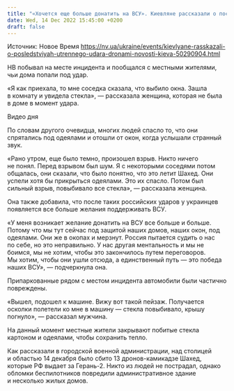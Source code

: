 ```yaml
---
title: "«Хочется еще больше донатить на ВСУ». Киевляне рассказали о последствиях утреннего удара дронами — видео"
date: Wed, 14 Dec 2022 15:45:00 +0200
draft: false
---
```

Источник: Новое Время https://nv.ua/ukraine/events/kievlyane-rasskazali-o-posledstviyah-utrennego-udara-dronami-novosti-kieva-50290904.html


 НВ побывал на месте инцидента и пообщался с местными жителями, чьи дома попали под удар.

«Я как приехала, то мне соседка сказала, что выбило окна. Зашла в комнату и увидела стекла», — рассказала женщина, которая не была в доме в момент удара.

 Видео дня   

По словам другого очевидца, многих людей спасло то, что они спрятались под одеялами и отошли от окон, когда услышали странный звук.

«Рано утром, еще было темно, произошел взрыв. Никто ничего не понял. Перед взрывом был шум. Я с некоторыми соседями потом общалась, они сказали, что было понятно, что это летит Шахед. Они успели хотя бы прикрыться одеялами. Это их спасло. Потом был сильный взрыв, повыбивало все стекла», — рассказала женщина.

Она также добавила, что после таких российских ударов у украинцев появляется все больше желания поддерживать ВСУ.

«У меня возникает желание донатить на ВСУ все больше и больше. Потому что мы тут сейчас под защитой наших домов, наших окон, под одеялами. Они же в окопах и мерзнут. Россия пытается судить о нас по себе, но это неправильно. У нас другая ментальность и мы не боимся, мы не хотим, чтобы это закончилось путем переговоров. Мы хотим, чтобы они ушли отсюда, а единственный путь — это победа наших ВСУ», — подчеркнула она.

Припаркованные рядом с местом инцидента автомобили были частично повреждены.

«Вышел, подошел к машине. Вижу вот такой пейзаж. Получается осколки полетели ко мне в машину — стекла повыбивало, крышу погнуло», — рассказал мужчина.

На данный момент местные жители закрывают побитые стекла картоном и одеялами, чтобы сохранить тепло.

 Как рассказали в городской военной администрации, над столицей и областью 14 декабря было сбито 13 дронов-камикадзе Шахед, которые РФ выдает за Герань-2. Никто из людей не пострадал, однако обломки беспилотников повредили административное здание и несколько жилых домов.
